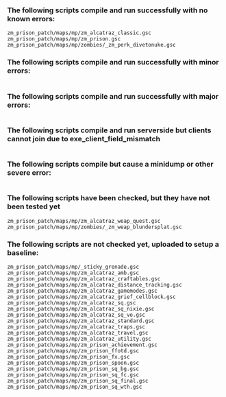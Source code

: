 ### The following scripts compile and run successfully with no known errors:
```
zm_prison_patch/maps/mp/zm_alcatraz_classic.gsc
zm_prison_patch/maps/mp/zm_prison.gsc
zm_prison_patch/maps/mp/zombies/_zm_perk_divetonuke.gsc
```
### The following scripts compile and run successfully with minor errors:
```
```
### The following scripts compile and run successfully with major errors:
```
```
### The following scripts compile and run serverside but clients cannot join due to exe_client_field_mismatch
```
```
### The following scripts compile but cause a minidump or other severe error:
```
```
### The following scripts have been checked, but they have not been tested yet
```
zm_prison_patch/maps/mp/zm_alcatraz_weap_quest.gsc
zm_prison_patch/maps/mp/zombies/_zm_weap_blundersplat.gsc
```
### The following scripts are not checked yet, uploaded to setup a baseline:
```
zm_prison_patch/maps/mp/_sticky_grenade.gsc
zm_prison_patch/maps/mp/zm_alcatraz_amb.gsc
zm_prison_patch/maps/mp/zm_alcatraz_craftables.gsc
zm_prison_patch/maps/mp/zm_alcatraz_distance_tracking.gsc
zm_prison_patch/maps/mp/zm_alcatraz_gamemodes.gsc
zm_prison_patch/maps/mp/zm_alcatraz_grief_cellblock.gsc
zm_prison_patch/maps/mp/zm_alcatraz_sq.gsc
zm_prison_patch/maps/mp/zm_alcatraz_sq_nixie.gsc
zm_prison_patch/maps/mp/zm_alcatraz_sq_vo.gsc
zm_prison_patch/maps/mp/zm_alcatraz_standard.gsc
zm_prison_patch/maps/mp/zm_alcatraz_traps.gsc
zm_prison_patch/maps/mp/zm_alcatraz_travel.gsc
zm_prison_patch/maps/mp/zm_alcatraz_utility.gsc
zm_prison_patch/maps/mp/zm_prison_achievement.gsc
zm_prison_patch/maps/mp/zm_prison_ffotd.gsc
zm_prison_patch/maps/mp/zm_prison_fx.gsc
zm_prison_patch/maps/mp/zm_prison_spoon.gsc
zm_prison_patch/maps/mp/zm_prison_sq_bg.gsc
zm_prison_patch/maps/mp/zm_prison_sq_fc.gsc
zm_prison_patch/maps/mp/zm_prison_sq_final.gsc
zm_prison_patch/maps/mp/zm_prison_sq_wth.gsc


```


